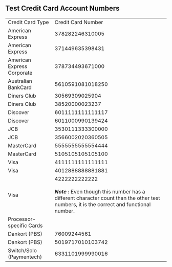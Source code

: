 ## Test Credit Card Account Numbers

|   |   |
|---|---|
|Credit Card Type|Credit Card Number|
|American Express|378282246310005|
|American Express|371449635398431|
|American Express Corporate|378734493671000|
|Australian BankCard|5610591081018250|
|Diners Club|30569309025904|
|Diners Club|38520000023237|
|Discover|6011111111111117|
|Discover|6011000990139424|
|JCB|3530111333300000|
|JCB|3566002020360505|
|MasterCard|5555555555554444|
|MasterCard|5105105105105100|
|Visa|4111111111111111|
|Visa|4012888888881881|
|Visa|4222222222222<br><br>_**Note**_ **:** Even though this number has a different character count than the other test numbers, it is the correct and functional number.|
|Processor-specific Cards|   |
|Dankort (PBS)|76009244561|
|Dankort (PBS)|5019717010103742|
|Switch/Solo (Paymentech)|6331101999990016|
